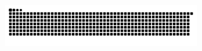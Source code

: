 <picture>
  <source media="(prefers-color-scheme: dark)" srcset="https://raw.githubusercontent.com/ultraviolet/ultraviolet/output/github-contribution-grid-snake-dark.svg">
  <source media="(prefers-color-scheme: light)" srcset="https://raw.githubusercontent.com/ultraviolet/ultraviolet/output/github-contribution-grid-snake.svg">
  <img alt="github contribution grid snake animation" src="https://raw.githubusercontent.com/ultraviolet/ultraviolet/output/github-contribution-grid-snake.svg">
</picture>
